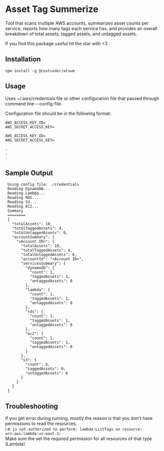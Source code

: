 # Asset Tag Summerize
Tool that scans multiple AWS accounts, summarizes asset counts per service, reports how many tags each service has, and provides an overall breakdown of total assets, tagged assets, and untagged assets.

If you find this package useful hit the star with <3

## Installation
```npm install -g @costcoder/atsum```

## Usage
Uses ~/.aws/credentials file or other configuration file that passed through command line --config-file.  

Configuration file should be in the following format:
```
AWS_ACCESS_KEY_ID=
AWS_SECRET_ACCESS_KEY=

AWS_ACCESS_KEY_ID=
AWS_SECRET_ACCESS_KEY=

.
.
.
```

## Sample Output

```
 Using config file: ./credentials
 Reading DynamoDB...
 Reading Lambda...
 Reading RDS...
 Reading S3...
 Reading EC2...
 Summary
 ========
 {
   "totalAssets": 10,
   "totalTaggedAssets": 4,
   "totalUntaggedAssets": 6,
   "accountSummary": {
     "<Account ID>": {
       "totalAssets": 10,
       "totalTaggedAssets": 4,
       "totalUntaggedAssets": 6,
       "accountId": "<Account ID>",
       "servicesSummary": {
         "dynamodb": {
           "count": 1,
           "taggedAssets": 1,
           "untaggedAssets": 0
         },
         "lambda": {
           "count": 1,
           "taggedAssets": 1,
           "untaggedAssets": 0
         },
         "rds": {
           "count": 1,
           "taggedAssets": 1,
           "untaggedAssets": 0
         },
         "ec2": {
           "count": 1,
           "taggedAssets": 1,
           "untaggedAssets": 0
         }
       },
       "s3": {
         "count": 6,
         "taggedAssets": 0,
         "untaggedAssets": 6
       }
     }
   }
 }
```
## Troubleshooting
If you get error during running, mostly the reason is that you don't have permissions to read the resources.  
i.e. ```is not authorized to perform: lambda:ListTags on resource: arn:aws:lambda:us-east-1:```  
Make sure the set the required permission for all resources of that type (Lambda) 